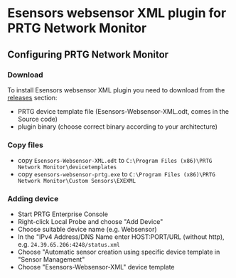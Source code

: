 # Esensors websensor XML plugin for PRTG Network Monitor

## Configuring PRTG Network Monitor

### Download
To install Esensors websensor XML plugin you need to download
from the [releases](https://github.com/Esensors/prtg-xml/releases) section:
* PRTG device template file (Esensors-Websensor-XML.odt, comes in the Source code)
* plugin binary (choose correct binary according to your architecture)

### Copy files
* copy `Esensors-Websensor-XML.odt` to `C:\Program Files (x86)\PRTG Network Monitor\devicetemplates`
* copy `esensors-websensor-prtg.exe` to `C:\Program Files (x86)\PRTG Network Monitor\Custom Sensors\EXEXML`

### Adding device
* Start PRTG Enterprise Console
* Right-click Local Probe and choose "Add Device"
* Choose suitable device name (e.g. Websensor)
* In the "IPv4 Address/DNS Name enter HOST:PORT/URL (without http),
  e.g. `24.39.65.206:4248/status.xml`
* Choose "Automatic sensor creation using specific device template in "Sensor Management"
* Choose "Esensors-Websensor-XML" device template
